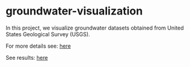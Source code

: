 # groundwater-visualization

In this project, we visualize groundwater datasets obtained from United States Geological Survey (USGS). 

For more details see: [here](https://github.com/moslehi/groundwater-visualization/blob/master/depletion-rates-visualization.ipynb)

See results: [here](https://cdn.rawgit.com/moslehi/groundwater-visualization/master/output-depletion.html) 
